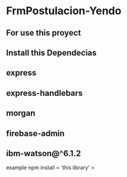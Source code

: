 # FrmPostulacion-Yendo
For use this proyect
-
Install this Dependecias
-
express
-
express-handlebars
-
morgan
-
firebase-admin
-
ibm-watson@^6.1.2
-
example npm install < 'this library' >
